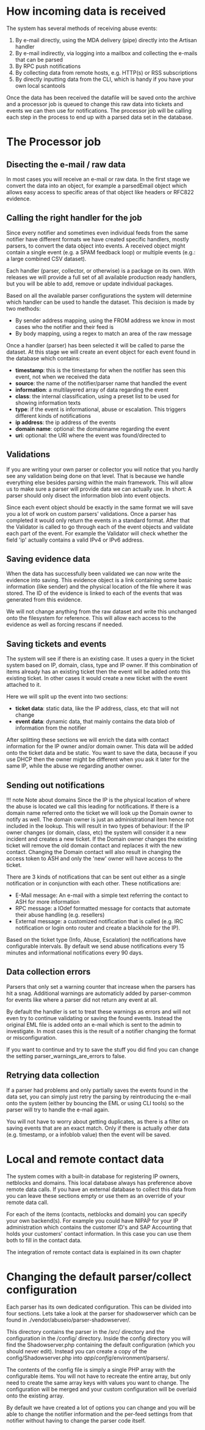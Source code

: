 # How incoming data is received

The system has several methods of receiving abuse events:

1. By e-mail directly, using the MDA delivery (pipe) directly into the Artisan handler
2. By e-mail indirectly, via logging into a mailbox and collecting the e-mails that can be parsed
3. By RPC push notifications
4. By collecting data from remote hosts, e.g. HTTP(s) or RSS subscriptions
5. By directly inputting data from the CLI, which is handy if you have your own local scantools

Once the data has been received the datafile will be saved onto the archive and a processor job is queued to change
this raw data into tickets and events we can then use for notifications. The processor job will be calling each step
in the process to end up with a parsed data set in the database.

# The Processor job

## Disecting the e-mail / raw data

In most cases you will receive an e-mail or raw data. In the first stage we convert the data into an object, for example
a parsedEmail object which allows easy access to specific areas of that object like headers or RFC822 evidence.

## Calling the right handler for the job

Since every notifier and sometimes even individual feeds from the same notifier have different formats we have created
specific handlers, mostly parsers, to convert the data object into events. A received object might contain a single
event (e.g. a SPAM feedback loop) or multiple events (e.g.: a large combined CSV dataset).

Each handler (parser, collector, or otherwise) is a package on its own. With releases we will provide a full set of
all available production ready handlers, but you will be able to add, remove or update individual packages.

Based on all the available parser configurations the system will determine which handler can be used to handle the dataset. This decision is made by two methods:

- By sender address mapping, using the FROM address we know in most cases who the notifier and their feed is
- By body mapping, using a regex to match an area of the raw message

Once a handler (parser) has been selected it will be called to parse the dataset. At this stage we will create an
event object for each event found in the database which contains:

- **timestamp**: this is the timestamp for when the notifier has seen this event, not when we received the data
- **source**: the name of the notifier/parser name that handled the event
- **information**: a multilayered array of data regarding the event
- **class**: the internal classification, using a preset list to be used for showing information texts
- **type**: if the event is informational, abuse or escalation. This triggers different kinds of notifications
- **ip address**: the ip address of the events
- **domain name**: optional: the domainname regarding the event
- **uri**: optional: the URI where the event was found/directed to

## Validations

If you are writing your own parser or collector you will notice that you hardly see any validation being done on that
level. That is because we handle everything else besides parsing within the main framework. This will allow us to make
sure a parser will provide data we can actually use. In short: A parser should only disect the information blob into
event objects.

Since each event object should be exactly in the same format we will save you a lot of work on custom parsers'
validations. Once a parser has completed it would only return the events in a standard format. After that the Validator
is called to go through each of the event objects and validate each part of the event. For example the Validator
will check whether the field 'ip' actually contains a valid IPv4 or IPv6 address.

## Saving evidence data

When the data has successfully been validated we can now write the evidence into saving. This evidence object is
a link containing some basic information (like sender) and the physical location of the file where it was stored. The
ID of the evidence is linked to each of the events that was generated from this evidence.

We will not change anything from the raw dataset and write this unchanged onto the filesystem for reference. This will
allow each access to the evidence as well as forcing rescans if needed.

## Saving tickets and events

The system will see if there is an existing case. It uses a query in the ticket system based on IP, domain, class,
type and IP owner. If this combination of items already has an existing ticket then the event will be added onto this
existing ticket. In other cases it would create a new ticket with the event attached to it.

Here we will split up the event into two sections:

- **ticket data**: static data, like the IP address, class, etc that will not change
- **event data**: dynamic data, that mainly contains the data blob of information from the notifier

After splitting these sections we will enrich the data with contact information for the IP owner and/or domain owner.
This data will be added onto the ticket data and be static. You want to save the data, because if you use DHCP then the
owner might be different when you ask it later for the same IP, while the abuse we regarding another owner.

## Sending out notifications

!!! note Note about domains
    Since the IP is the physical location of where the abuse is located we call this leading for
    notifications. If there is a domain name referred onto the ticket we will look up the Domain owner to notify
    as well. The domain owner is just an administrational item hence not included in the lookup.
    This will result in two types of behaviour: If the IP owner changes (or domain, class, etc) the system will consider
    it a new incident and creates a new ticket. If the Domain owner changes the existing ticket will remove the old domain
    contact and replaces it with the new contact. Changing the Domain contact will also result in changing the access
    token to ASH and only the 'new' owner will have access to the ticket.

There are 3 kinds of notifications that can be sent out either as a single notification or in conjunction with each
other. These notifications are:

- E-Mail message: An e-mail with a simple text referring the contact to ASH for more information
- RPC message: a IOdef formatted message for contacts that automate their abuse handling (e.g. resellers)
- External message: a customized notification that is called (e.g. IRC notification or login onto router and
create a blackhole for the IP).

Based on the ticket type (Info, Abuse, Escalation) the notifications have configurable intervals. By default we
send abuse notifications every 15 minutes and informational notifications every 90 days.

## Data collection errors

Parsers that only set a warning counter that increase when the parsers has hit a snag. Additional warnings
are automaticly added by parser-common for events like where a parser did not return any event at all.

By default the handler is set to treat these warnings as errors and will not even try to continue validating
or saving the found events. Instead the original EML file is added onto an e-mail which is sent to the admin
to investigate. In most cases this is the result of a notifier changing the format or misconfiguration.

If you want to continue and try to save the stuff you did find you can change the setting parser_warnings_are_errors
to false.

## Retrying data collection

If a parser had problems and only partially saves the events found in the data set, you can simply just retry
the parsing by reintroducing the e-mail onto the system (either by bouncing the EML or using CLI tools) so the
parser will try to handle the e-mail again.

You will not have to worry about getting duplicates, as there is a filter on saving events that are an exact match.
Only if there is actually other data (e.g. timestamp, or a infoblob value) then the event will be saved.

# Local and remote contact data

The system comes with a built-in database for registering IP owners, netblocks and domains. This local database always
has preference above remote data calls. If you have an external database to collect this data from you can leave these
sections empty or use them as an override of your remote data call.

For each of the items (contacts, netblocks and domain) you can specify your own backend(s). For example you could have
NIPAP for your IP administration which contains the customer ID's and SAP Accounting that holds your customers' contact
information. In this case you can use them both to fill in the contact data.

The integration of remote contact data is explained in its own chapter

# Changing the default parser/collect configuration

Each parser has its own dedicated configuration. This can be divided into four sections. Lets take a look at the
parser for shadowserver which can be found in ./vendor/abuseio/parser-shadowserver/.

This directory contains the parser in the /src/ directory and the configuration in the /config/ directory. Inside the
config directory you will find the Shadowserver.php containing the default configuration (which you should never edit).
Instead you can create a copy of the config/Shadowserver.php into $app/config/$environment/parsers/.

The contents of the config file is simply a single PHP array with the configurable items. You will not have to recreate
the entire array, but only need to create the same array keys with values you want to change. The configuration will
be merged and your custom configuration will be overlaid onto the existing array.

By default we have created a lot of options you can change and you will be able to change the notifier information
and the per-feed settings from that notifier without having to change the parser code itself.
